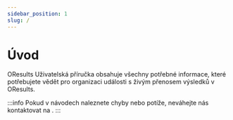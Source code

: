 ```yaml
---
sidebar_position: 1
slug: /
---
```


# Úvod

OResults Uživatelská příručka obsahuje všechny potřebné informace, které potřebujete vědět pro organizaci události s živým přenosem výsledků v OResults.

:::info
Pokud v návodech naleznete chyby nebo potíže, neváhejte nás kontaktovat na **[](https://oresults.eu/contact)**.
:::